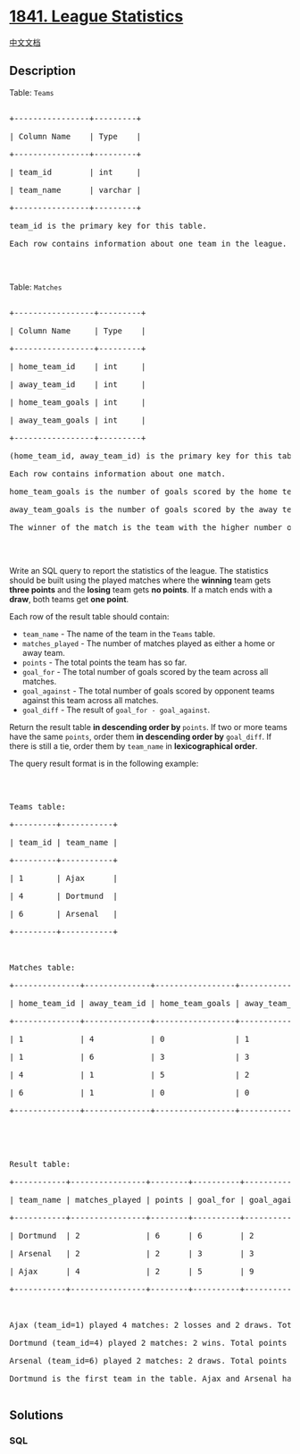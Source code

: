 # [1841. League Statistics](https://leetcode.com/problems/league-statistics)

[中文文档](/solution/1800-1899/1841.League%20Statistics/README.md)

## Description

<p>Table: <code>Teams</code></p>



<pre>

+----------------+---------+

| Column Name    | Type    |

+----------------+---------+

| team_id        | int     |

| team_name      | varchar |

+----------------+---------+

team_id is the primary key for this table.

Each row contains information about one team in the league.

</pre>



<p>&nbsp;</p>



<p>Table: <code>Matches</code></p>



<pre>

+-----------------+---------+

| Column Name     | Type    |

+-----------------+---------+

| home_team_id    | int     |

| away_team_id    | int     |

| home_team_goals | int     |

| away_team_goals | int     |

+-----------------+---------+

(home_team_id, away_team_id) is the primary key for this table.

Each row contains information about one match.

home_team_goals is the number of goals scored by the home team.

away_team_goals is the number of goals scored by the away team.

The winner of the match is the team with the higher number of goals.

</pre>



<p>&nbsp;</p>



<p>Write an SQL query to report the statistics of the league. The statistics should be built using the played matches where the <strong>winning</strong> team gets <strong>three points</strong> and the <strong>losing</strong> team gets <strong>no points</strong>. If a match ends with a <strong>draw</strong>, both teams get <strong>one point</strong>.</p>



<p>Each row of the result table should contain:</p>



<ul>
	<li><code>team_name</code> - The name of the team in the <code>Teams</code> table.</li>
	<li><code>matches_played</code> - The number of matches played as either a home or away team.</li>
	<li><code>points</code> - The total points the team has so far.</li>
	<li><code>goal_for</code> - The total number of goals scored by the team across all matches.</li>
	<li><code>goal_against</code> - The total number of goals scored by opponent teams against this team across all matches.</li>
	<li><code>goal_diff</code> - The result of <code>goal_for - goal_against</code>.</li>
</ul>



<p>Return the result table <strong>in descending order by </strong><code>points</code>. If two or more teams have the same <code>points</code>, order them <strong>in descending order by</strong> <code>goal_diff</code>. If there is still a tie, order them by <code>team_name</code> in <strong>lexicographical order</strong>.</p>



<p>The query result format is in the following example:</p>



<p>&nbsp;</p>



<pre>

Teams table:

+---------+-----------+

| team_id | team_name |

+---------+-----------+

| 1       | Ajax      |

| 4       | Dortmund  |

| 6       | Arsenal   |

+---------+-----------+



Matches table:

+--------------+--------------+-----------------+-----------------+

| home_team_id | away_team_id | home_team_goals | away_team_goals |

+--------------+--------------+-----------------+-----------------+

| 1            | 4            | 0               | 1               |

| 1            | 6            | 3               | 3               |

| 4            | 1            | 5               | 2               |

| 6            | 1            | 0               | 0               |

+--------------+--------------+-----------------+-----------------+





Result table:

+-----------+----------------+--------+----------+--------------+-----------+

| team_name | matches_played | points | goal_for | goal_against | goal_diff |

+-----------+----------------+--------+----------+--------------+-----------+

| Dortmund  | 2              | 6      | 6        | 2            | 4         |

| Arsenal   | 2              | 2      | 3        | 3            | 0         |

| Ajax      | 4              | 2      | 5        | 9            | -4        |

+-----------+----------------+--------+----------+--------------+-----------+



Ajax (team_id=1) played 4 matches: 2 losses and 2 draws. Total points = 0 + 0 + 1 + 1 = 2.

Dortmund (team_id=4) played 2 matches: 2 wins. Total points = 3 + 3 = 6.

Arsenal (team_id=6) played 2 matches: 2 draws. Total points = 1 + 1 = 2.

Dortmund is the first team in the table. Ajax and Arsenal have the same points, but since Arsenal has a higher goal_diff than Ajax, Arsenal comes before Ajax in the table.

</pre>

## Solutions

<!-- tabs:start -->

### **SQL**

```sql

```

<!-- tabs:end -->
